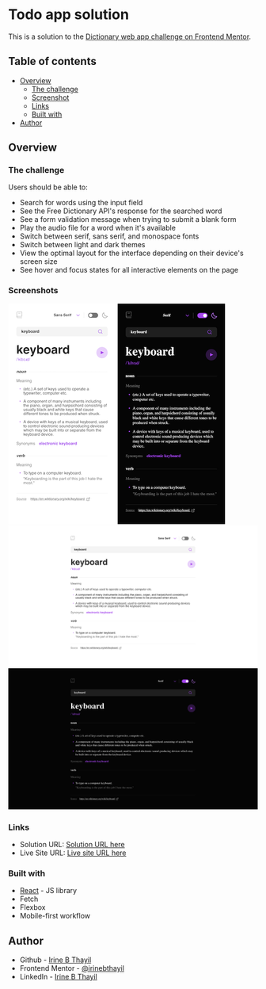 # Todo app solution

This is a solution to the [Dictionary web app challenge on Frontend Mentor](https://www.frontendmentor.io/challenges/dictionary-web-app-h5wwnyuKFL).

## Table of contents

- [Overview](#overview)
  - [The challenge](#the-challenge)
  - [Screenshot](#screenshot)
  - [Links](#links)
  - [Built with](#built-with)
- [Author](#author)

## Overview

### The challenge

Users should be able to:

- Search for words using the input field
- See the Free Dictionary API's response for the searched word
- See a form validation message when trying to submit a blank form
- Play the audio file for a word when it's available
- Switch between serif, sans serif, and monospace fonts
- Switch between light and dark themes
- View the optimal layout for the interface depending on their device's screen size
- See hover and focus states for all interactive elements on the page

### Screenshots

![Mobile View Light](./screenshots/ss_mobile_light.png) ![Mobile View Dark](./screenshots/ss_mobile_dark.png)
![Desktop View Light](./screenshots/ss_desktop_light.png)
![Desktop View Dark](./screenshots/ss_desktop_dark.png)

### Links

- Solution URL: [Solution URL here](https://github.com/irinebthayil/dictionary)
- Live Site URL: [Live site URL here](http://irinebthayil.github.io/dictionary)

### Built with

- [React](https://reactjs.org/) - JS library
- Fetch
- Flexbox
- Mobile-first workflow

## Author

- Github - [Irine B Thayil](https://github.com/irinebthayil)
- Frontend Mentor - [@irinebthayil](https://www.frontendmentor.io/profile/irinebthayil)
- LinkedIn - [Irine B Thayil](https://www.linkedin.com/in/irinebthayil/)